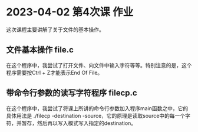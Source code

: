 # 2023-04-02	第4次课	作业

这次课程主要讲解了关于文件的基本操作。

## 文件基本操作 file.c

在这个程序中，我尝试了打开文件、向文件中输入字符等等。特别注意的是，这个程序需要按Ctrl + Z才能表示End Of File。

## 带命令行参数的读写字符程序 filecp.c

在这个程序中，我尝试了将课上所讲的命令行参数加入程序main函数之中，它的具体用法是 ./filecp -destination -source，它的原理是读取source中的每一个字符，并暂存，然后再以写入模式写入指定的destination。
